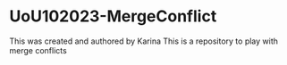 # UoU102023-MergeConflict

This was created and authored by Karina
This is a repository to play with merge conflicts
